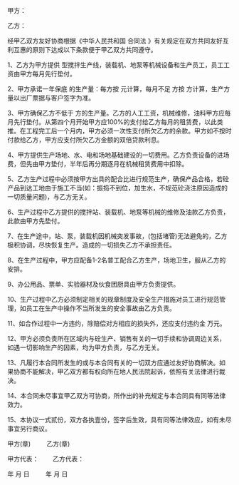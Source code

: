 
 


甲方：


乙方：


经甲乙双方友好协商根据《中华人民共和国
合同法
》有关规定在双方共同友好互利互惠的原则下达成以下条款便于甲乙双方共同遵守。


1、乙方为甲方提供 型搅拌生产线，装载机、地泵等机械设备和生产员工，员工工资由甲方每月先行垫付。


2、甲方承诺一年保底 的生产量：每方按 元计算，每月不足 方按 方计算，生产方量以出厂票据与客户签字为准。


3、甲方确保乙方不低于  方的生产量。乙方的人工工资，机械维修，油料甲方应每月先行垫付。从第四个月开始甲方应100%的支付给乙方每月的租赁费，以此类推。在工程完工后一个月内，甲方必须一次性支付所欠乙方的余款。甲方如不按时付款给乙方，甲方应支付所欠乙方金额的双倍贷款利息。


4、甲方提供生产场地、水、电和场地基础建设的一切费用。乙方负责设备的进场费，但先由甲方垫付，半年后再分期逐月在机械租赁费用中扣除。


5、乙方生产过程中必须按甲方出具的配合比进行规范生产，确保产品合格，若砼产品到达工地由于施工不当(如：振捣不到位，加生水，不规范砼浇注原因造成的一切质量问题)，与乙方无关。


6、生产过程中乙方提供的搅拌站、装载机、地泵等机械的维修及油款乙方负责，此款由甲方先垫付。


7、在生产途中，站、泵，装载机因机械突发事故，(包括堵管)无法避免的，乙方极积协调，尽快恢复生产。造成的一切损失乙方不承担责任。


8、在生产过程中，甲方应配备1-2名普工配合乙方生产，场地卫生，服从乙方的安排。


9、办公用品、票单、实验器材及伙食团厨具由甲方负责提供。 



10、生产过程中乙方必须制定相关的规章制度及安全生产措施对员工进行规范管理，如员工在生产中操作不当所发生的安全事故由乙方负责。


11、如合作过程中一方违约，除赔偿对方相应的损失外，还应支付违约金     万元。


12、甲方必须负责所在区域内与砼生产、销售有关的一切手续和协调周边关系，如遇一切影响生产的因素，均为甲方负责，与乙方无关。


13、凡履行本合同所发生的或与本合同有关的一切双方应通过友好协商解决。如果协商不能解决，甲乙双方都有权向所在地人民法院起诉，依照有关法律进行裁决。


14、本合同未尽事宜甲乙双方可协商，所作出的补充规定与本合同具有同等法律效力。


15、本协议一式贰份，双方各执壹份，签字后生效，具有同等法律效应，如有未尽事宜另行商议。


甲方(章) 　　     乙方(章)


甲方代表： 　　乙方代表：


年 月 日 　　     年 月 日
 


 

 
 
 
 
 
  


  
 

  


  


  
 
 
 
 

